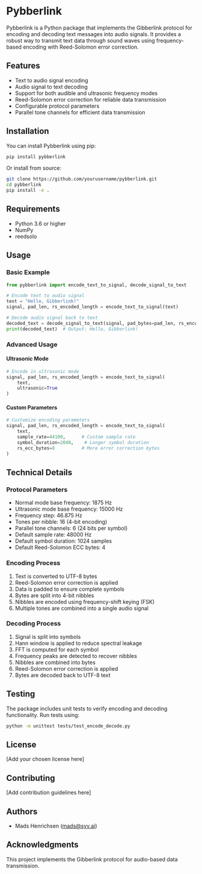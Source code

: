 # Pybberlink

Pybberlink is a Python package that implements the Gibberlink protocol for encoding and decoding text messages into audio signals. It provides a robust way to transmit text data through sound waves using frequency-based encoding with Reed-Solomon error correction.

## Features

- Text to audio signal encoding
- Audio signal to text decoding
- Support for both audible and ultrasonic frequency modes
- Reed-Solomon error correction for reliable data transmission
- Configurable protocol parameters
- Parallel tone channels for efficient data transmission

## Installation

You can install Pybberlink using pip:

```bash
pip install pybberlink
```

Or install from source:

```bash
git clone https://github.com/yourusername/pybberlink.git
cd pybberlink
pip install -e .
```

## Requirements

- Python 3.6 or higher
- NumPy
- reedsolo

## Usage

### Basic Example

```python
from pybberlink import encode_text_to_signal, decode_signal_to_text

# Encode text to audio signal
text = "Hello, Gibberlink!"
signal, pad_len, rs_encoded_length = encode_text_to_signal(text)

# Decode audio signal back to text
decoded_text = decode_signal_to_text(signal, pad_bytes=pad_len, rs_encoded_length=rs_encoded_length)
print(decoded_text)  # Output: Hello, Gibberlink!
```

### Advanced Usage

#### Ultrasonic Mode

```python
# Encode in ultrasonic mode
signal, pad_len, rs_encoded_length = encode_text_to_signal(
    text,
    ultrasonic=True
)
```

#### Custom Parameters

```python
# Customize encoding parameters
signal, pad_len, rs_encoded_length = encode_text_to_signal(
    text,
    sample_rate=44100,      # Custom sample rate
    symbol_duration=2048,    # Longer symbol duration
    rs_ecc_bytes=8          # More error correction bytes
)
```

## Technical Details

### Protocol Parameters

- Normal mode base frequency: 1875 Hz
- Ultrasonic mode base frequency: 15000 Hz
- Frequency step: 46.875 Hz
- Tones per nibble: 16 (4-bit encoding)
- Parallel tone channels: 6 (24 bits per symbol)
- Default sample rate: 48000 Hz
- Default symbol duration: 1024 samples
- Default Reed-Solomon ECC bytes: 4

### Encoding Process

1. Text is converted to UTF-8 bytes
2. Reed-Solomon error correction is applied
3. Data is padded to ensure complete symbols
4. Bytes are split into 4-bit nibbles
5. Nibbles are encoded using frequency-shift keying (FSK)
6. Multiple tones are combined into a single audio signal

### Decoding Process

1. Signal is split into symbols
2. Hann window is applied to reduce spectral leakage
3. FFT is computed for each symbol
4. Frequency peaks are detected to recover nibbles
5. Nibbles are combined into bytes
6. Reed-Solomon error correction is applied
7. Bytes are decoded back to UTF-8 text

## Testing

The package includes unit tests to verify encoding and decoding functionality. Run tests using:

```bash
python -m unittest tests/test_encode_decode.py
```

## License

[Add your chosen license here]

## Contributing

[Add contribution guidelines here]

## Authors

- Mads Henrichsen (mads@syv.ai)

## Acknowledgments

This project implements the Gibberlink protocol for audio-based data transmission. 